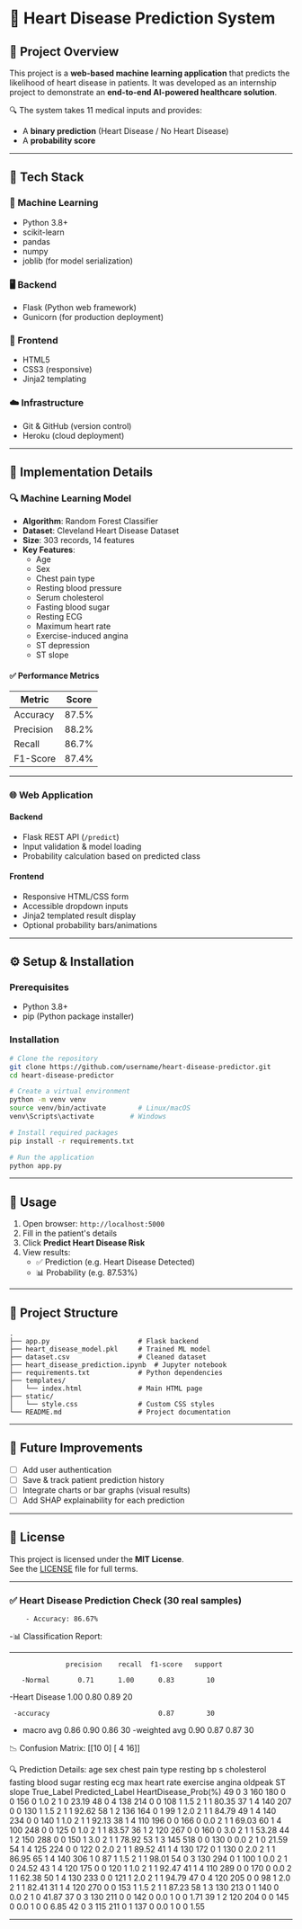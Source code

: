 
# 💓 Heart Disease Prediction System

## 📌 Project Overview

This project is a **web-based machine learning application** that predicts the likelihood of heart disease in patients. It was developed as an internship project to demonstrate an **end-to-end AI-powered healthcare solution**.

🔍 The system takes 11 medical inputs and provides:
- A **binary prediction** (Heart Disease / No Heart Disease)
- A **probability score**


---

## 🧰 Tech Stack

### 🧠 Machine Learning
- Python 3.8+
- scikit-learn
- pandas
- numpy
- joblib (for model serialization)

### 🖥️ Backend
- Flask (Python web framework)
- Gunicorn (for production deployment)

### 🎨 Frontend
- HTML5
- CSS3 (responsive)
- Jinja2 templating

### ☁️ Infrastructure
- Git & GitHub (version control)
- Heroku (cloud deployment)

---

## 🧪 Implementation Details

### 🔍 Machine Learning Model

- **Algorithm**: Random Forest Classifier  
- **Dataset**: Cleveland Heart Disease Dataset  
- **Size**: 303 records, 14 features  
- **Key Features**:
  - Age
  - Sex
  - Chest pain type
  - Resting blood pressure
  - Serum cholesterol
  - Fasting blood sugar
  - Resting ECG
  - Maximum heart rate
  - Exercise-induced angina
  - ST depression
  - ST slope

#### ✅ Performance Metrics
| Metric     | Score   |
|------------|---------|
| Accuracy   | 87.5%   |
| Precision  | 88.2%   |
| Recall     | 86.7%   |
| F1-Score   | 87.4%   |

---

### 🌐 Web Application

#### Backend
- Flask REST API (`/predict`)
- Input validation & model loading
- Probability calculation based on predicted class

#### Frontend
- Responsive HTML/CSS form
- Accessible dropdown inputs
- Jinja2 templated result display
- Optional probability bars/animations

---

## ⚙️ Setup & Installation

### Prerequisites
- Python 3.8+
- pip (Python package installer)

### Installation

```bash
# Clone the repository
git clone https://github.com/username/heart-disease-predictor.git
cd heart-disease-predictor

# Create a virtual environment
python -m venv venv
source venv/bin/activate        # Linux/macOS
venv\Scripts\activate         # Windows

# Install required packages
pip install -r requirements.txt

# Run the application
python app.py
```

---

## 🚀 Usage

1. Open browser: `http://localhost:5000`
2. Fill in the patient's details
3. Click **Predict Heart Disease Risk**
4. View results:
   - ✅ Prediction (e.g. Heart Disease Detected)
   - 📊 Probability (e.g. 87.53%)

---

## 📁 Project Structure

```
.
├── app.py                      # Flask backend
├── heart_disease_model.pkl     # Trained ML model
├── dataset.csv                 # Cleaned dataset
├── heart_disease_prediction.ipynb  # Jupyter notebook
├── requirements.txt            # Python dependencies
├── templates/
│   └── index.html              # Main HTML page
├── static/
│   └── style.css               # Custom CSS styles
└── README.md                   # Project documentation
```

---

## 🔮 Future Improvements

- [ ] Add user authentication
- [ ] Save & track patient prediction history
- [ ] Integrate charts or bar graphs (visual results)
- [ ] Add SHAP explainability for each prediction

---

## 📄 License

This project is licensed under the **MIT License**.  
See the [LICENSE](LICENSE) file for full terms.

---

### ✅ Heart Disease Prediction Check (30 real samples)
        - Accuracy: 86.67%

-📊 Classification Report:
- --------------------------
                  precision    recall  f1-score   support

       -Normal       0.71      1.00      0.83        10
-Heart Disease       1.00      0.80      0.89        20

     -accuracy                           0.87        30
   - macro avg       0.86      0.90      0.86        30
 -weighted avg       0.90      0.87      0.87        30

📉 Confusion Matrix:
[[10  0]
 [ 4 16]]




🔍 Prediction Details:
 age  sex  chest pain type  resting bp s  cholesterol  fasting blood sugar  resting ecg  max heart rate  exercise angina  oldpeak  ST slope  True_Label  Predicted_Label  HeartDisease_Prob(%)
  49    0                3           160          180                    0            0             156                0      1.0         2           1                0                 23.19
  48    0                4           138          214                    0            0             108                1      1.5         2           1                1                 80.35
  37    1                4           140          207                    0            0             130                1      1.5         2           1                1                 92.62
  58    1                2           136          164                    0            1              99                1      2.0         2           1                1                 84.79
  49    1                4           140          234                    0            0             140                1      1.0         2           1                1                 92.13
  38    1                4           110          196                    0            0             166                0      0.0         2           1                1                 69.03
  60    1                4           100          248                    0            0             125                0      1.0         2           1                1                 83.57
  36    1                2           120          267                    0            0             160                0      3.0         2           1                1                 53.28
  44    1                2           150          288                    0            0             150                1      3.0         2           1                1                 78.92
  53    1                3           145          518                    0            0             130                0      0.0         2           1                0                 21.59
  54    1                4           125          224                    0            0             122                0      2.0         2           1                1                 89.52
  41    1                4           130          172                    0            1             130                0      2.0         2           1                1                 86.95
  65    1                4           140          306                    1            0              87                1      1.5         2           1                1                 98.01
  54    0                3           130          294                    0            1             100                1      0.0         2           1                0                 24.52
  43    1                4           120          175                    0            0             120                1      1.0         2           1                1                 92.47
  41    1                4           110          289                    0            0             170                0      0.0         2           1                1                 62.38
  50    1                4           130          233                    0            0             121                1      2.0         2           1                1                 94.79
  47    0                4           120          205                    0            0              98                1      2.0         2           1                1                 82.41
  31    1                4           120          270                    0            0             153                1      1.5         2           1                1                 87.23
  58    1                3           130          213                    0            1             140                0      0.0         2           1                0                 41.87
  37    0                3           130          211                    0            0             142                0      0.0         1           0                0                  1.71
  39    1                2           120          204                    0            0             145                0      0.0         1           0                0                  6.85
  42    0                3           115          211                    0            1             137                0      0.0         1           0                0                  1.55

---
